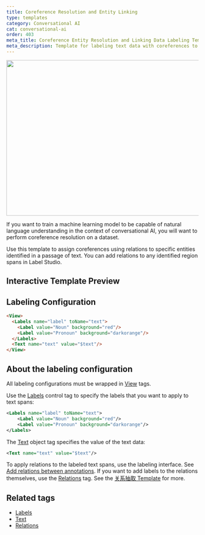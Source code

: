 ```yaml
---
title: Coreference Resolution and Entity Linking
type: templates
category: Conversational AI
cat: conversational-ai
order: 403
meta_title: Coreference Entity Resolution and Linking Data Labeling Template
meta_description: Template for labeling text data with coreferences to perform entity resolution and entity linking with Label Studio for your machine learning and data science projects.
---
```


<img src="/images/templates/coreference-resolution-and-entity-linking.png" alt="" class="gif-border" width="552px" height="408px" />

If you want to train a machine learning model to be capable of natural language understanding in the context of conversational AI, you will want to perform coreference resolution on a dataset.

Use this template to assign coreferences using relations to specific entities identified in a passage of text. You can add relations to any identified region spans in Label Studio.

## Interactive Template Preview

<div id="main-preview"></div>

## Labeling Configuration

```html
<View>
  <Labels name="label" toName="text">
    <Label value="Noun" background="red"/>
    <Label value="Pronoun" background="darkorange"/>
  </Labels>
  <Text name="text" value="$text"/>
</View>
```

## About the labeling configuration

All labeling configurations must be wrapped in [View](/tags/view.html) tags.

Use the [Labels](/tags/labels.html) control tag to specify the labels that you want to apply to text spans:
```xml
<Labels name="label" toName="text">
    <Label value="Noun" background="red"/>
    <Label value="Pronoun" background="darkorange"/>
</Labels>
```

The [Text](/tags/text.html) object tag specifies the value of the text data:
```xml
<Text name="text" value="$text"/>
```

To apply relations to the labeled text spans, use the labeling interface. See [Add relations between annotations](/guide/labeling.html#Add-relations-between-annotations). If you want to add labels to the relations themselves, use the [Relations](/tags/relations.html) tag. See the [关系抽取 Template](relation_extraction.html) for more.

## Related tags

- [Labels](/tags/labels.html)
- [Text](/tags/text.html)
- [Relations](/tags/relations.html)
